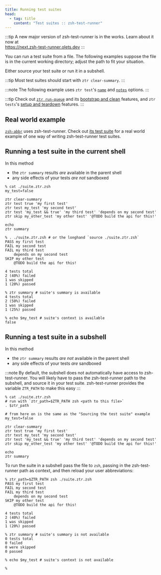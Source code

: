 ```yaml
---
title: Running test suites
head:
  - tag: title
    content: "Test suites :: zsh-test-runner"
---
```


:::tip
A new major version of zsh-test-runner is in the works. Learn about it now at  
https://next.zsh-test-runner.olets.dev
:::

You can run a test suite from a file. The following examples suppose the file is in the current working directory; adjust the path to fit your situation.

Either source your test suite or run it in a subshell.

:::tip
Most test suites should start with `ztr clear-summary`.
:::

:::note
The following example uses `ztr test`'s [`name`](/reference/commands/#named-tests) and [`notes`](/reference/commands/#test-notes) options.
:::

:::tip
Check out [`ztr run-queue`](/reference/commands/#run-queue) and its [bootstrap and clean](/reference/commands/#bootstrap-and-clean) features, and `ztr tests`'s [setup and teardown](/reference/commands/#setup-and-teardown) features.
:::

## Real world example

[`zsh-abbr`](https://github.com/olets/zsh-abbr) uses zsh-test-runner. Check out [its test suite](https://github.com/olets/zsh-abbr/tree/main/tests) for a real world example of one way of writing zsh-test-runner test suites.

## Running a test suite in the current shell

In this method

- the `ztr summary` results _are_ available in the parent shell
- any side effects of your tests _are not_ sandboxed

```shell
% cat ./suite.ztr.zsh
my_test=false

ztr clear-summary
ztr test true 'my first test'
ztr test my_test 'my second test'
ztr test 'my_test && true' 'my third test' 'depends on my second test'
ztr skip my_other_test 'my other test' '@TODO build the api for this!'

echo
ztr summary
```

```shell
% . ./suite.ztr.zsh # or the longhand `source ./suite.ztr.zsh`
PASS my first test
FAIL my second test
FAIL my third test
    depends on my second test
SKIP my other test
    @TODO build the api for this!

4 tests total
2 (40%) failed
1 was skipped
1 (20%) passed

% ztr summary # suite's summary is available
4 tests total
2 (50%) failed
1 was skipped
1 (25%) passed

% echo $my_test # suite's context is available
false
```

## Running a test suite in a subshell

In this method

- the `ztr summary` results _are not_ available in the parent shell
- any side effects of your tests _are_ sandboxed

:::note
By default, the subshell does not automatically have access to zsh-test-runner. You will likely have to pass the zsh-test-runner path to the subshell, and source it in your test suite. zsh-test-runner provides the variable `ZTR_PATH` to make this easy
:::

```shell
% cat ./suite.ztr.zsh
# run with `ztr_path=$ZTR_PATH zsh <path to this file>`
. $ztr_path

# from here on is the same as the "Sourcing the test suite" example
my_test=false

ztr clear-summary
ztr test true 'my first test'
ztr test my_test 'my second test'
ztr test 'my_test && true' 'my third test' 'depends on my second test'
ztr skip my_other_test 'my other test' '@TODO build the api for this!'

echo
ztr summary
```

To run the suite in a subshell pass the file to `zsh`, passing in the zsh-test-runner path as context, and then reload your user abbreviations:

```shell
% ztr_path=$ZTR_PATH zsh ./suite.ztr.zsh
PASS my first test
FAIL my second test
FAIL my third test
    depends on my second test
SKIP my other test
    @TODO build the api for this!

4 tests total
2 (40%) failed
1 was skipped
1 (20%) passed

% ztr summary # suite's summary is not available
0 tests total
0 failed
0 were skipped
0 passed

% echo $my_test # suite's context is not available

%
```
